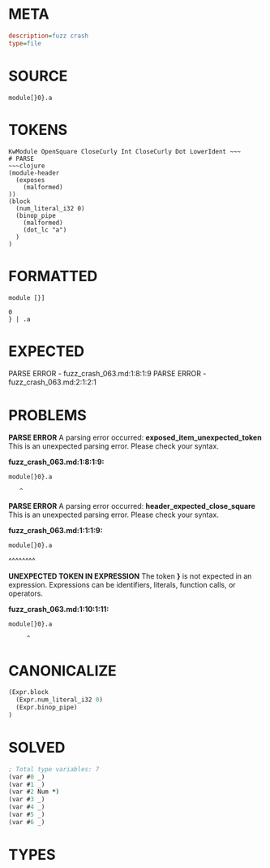 # META
~~~ini
description=fuzz crash
type=file
~~~
# SOURCE
~~~roc
module[}0}.a
~~~
# TOKENS
~~~text
KwModule OpenSquare CloseCurly Int CloseCurly Dot LowerIdent ~~~
# PARSE
~~~clojure
(module-header
  (exposes
    (malformed)
))
(block
  (num_literal_i32 0)
  (binop_pipe
    (malformed)
    (dot_lc "a")
  )
)
~~~
# FORMATTED
~~~roc
module [}]

0
} | .a
~~~
# EXPECTED
PARSE ERROR - fuzz_crash_063.md:1:8:1:9
PARSE ERROR - fuzz_crash_063.md:2:1:2:1
# PROBLEMS
**PARSE ERROR**
A parsing error occurred: **exposed_item_unexpected_token**
This is an unexpected parsing error. Please check your syntax.

**fuzz_crash_063.md:1:8:1:9:**
```roc
module[}0}.a
```
       ^


**PARSE ERROR**
A parsing error occurred: **header_expected_close_square**
This is an unexpected parsing error. Please check your syntax.

**fuzz_crash_063.md:1:1:1:9:**
```roc
module[}0}.a
```
^^^^^^^^


**UNEXPECTED TOKEN IN EXPRESSION**
The token **}** is not expected in an expression.
Expressions can be identifiers, literals, function calls, or operators.

**fuzz_crash_063.md:1:10:1:11:**
```roc
module[}0}.a
```
         ^


# CANONICALIZE
~~~clojure
(Expr.block
  (Expr.num_literal_i32 0)
  (Expr.binop_pipe)
)
~~~
# SOLVED
~~~clojure
; Total type variables: 7
(var #0 _)
(var #1 _)
(var #2 Num *)
(var #3 _)
(var #4 _)
(var #5 _)
(var #6 _)
~~~
# TYPES
~~~roc
~~~
